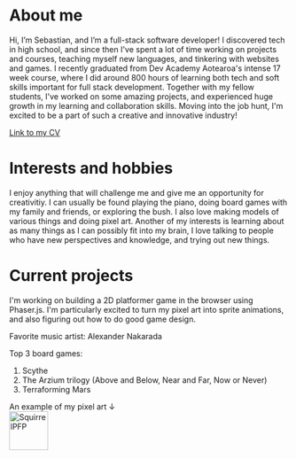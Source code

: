 # About me
Hi, I’m Sebastian, and I’m a full-stack software developer! I discovered tech in high school, and since then I've spent a lot of time working on projects and courses, teaching myself new languages, and tinkering with websites and games. I recently graduated from Dev Academy Aotearoa's intense 17 week course, where I did around 800 hours of learning both tech and soft skills important for full stack development. Together with my fellow students, I've worked on some amazing projects, and experienced huge growth in my learning and collaboration skills. Moving into the job hunt, I'm excited to be a part of such a creative and innovative industry!

[Link to my CV](https://docs.google.com/document/d/1X5wmcu8LQhee_FtqjpBm8EY8lPthUIlj0qeBTGPH8Ss/edit?usp=sharing)

# Interests and hobbies
I enjoy anything that will challenge me and give me an opportunity for creativitiy. I can usually be found playing the piano, doing board games with my family and friends, or exploring the bush. I also love making models of various things and doing pixel art.
Another of my interests is learning about as many things as I can possibly fit into my brain, I love talking to people who have new perspectives and knowledge, and trying out new things.

# Current projects
I'm working on building a 2D platformer game in the browser using Phaser.js. I'm particularly excited to turn my pixel art into sprite animations, and also figuring out how to do good game design. 

Favorite music artist:
Alexander Nakarada

Top 3 board games:
1. Scythe
2. The Arzium trilogy (Above and Below, Near and Far, Now or Never)
3. Terraforming Mars

An example of my pixel art ↓<br>
<img width="70" height="70" alt="SquirrelPFP" src="https://github.com/user-attachments/assets/f59dc96a-819c-4cf6-95c4-17af1789bb39" />

<!--
**seb-eldershaw/seb-eldershaw** is a ✨ _special_ ✨ repository because its `README.md` (this file) appears on your GitHub profile.

Here are some ideas to get you started:

- 🔭 I’m currently working on ...
- 🌱 I’m currently learning ...
- 👯 I’m looking to collaborate on ...
- 🤔 I’m looking for help with ...
- 💬 Ask me about ...
- 📫 How to reach me: ...
- 😄 Pronouns: ...
- ⚡ Fun fact: ...
-->
